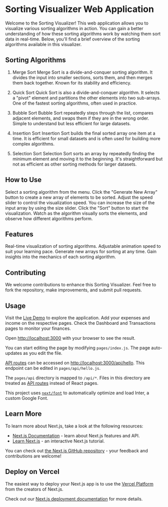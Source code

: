 
# Sorting Visualizer Web Application
Welcome to the Sorting Visualizer! This web application allows you to visualize various sorting algorithms in action. You can gain a better understanding of how these sorting algorithms work by watching them sort data in real-time. Below, you'll find a brief overview of the sorting algorithms available in this visualizer.

## Sorting Algorithms
1. Merge Sort
Merge Sort is a divide-and-conquer sorting algorithm.
It divides the input into smaller sections, sorts them, and then merges them back together.
Known for its stability and efficiency.

2. Quick Sort
Quick Sort is also a divide-and-conquer algorithm.
It selects a "pivot" element and partitions the other elements into two sub-arrays.
One of the fastest sorting algorithms, often used in practice.

3. Bubble Sort
Bubble Sort repeatedly steps through the list, compares adjacent elements, and swaps them if they are in the wrong order.
Simple to understand but less efficient for large datasets.

4. Insertion Sort
Insertion Sort builds the final sorted array one item at a time.
It is efficient for small datasets and is often used for building more complex algorithms.

5. Selection Sort
Selection Sort sorts an array by repeatedly finding the minimum element and moving it to the beginning.
It's straightforward but not as efficient as other sorting methods for larger datasets.

## How to Use
Select a sorting algorithm from the menu.
Click the "Generate New Array" button to create a new array of elements to be sorted.
Adjust the speed slider to control the visualization speed.
You can increase the size of the input array by using the size slider.
Click the "Sort" button to start the visualization.
Watch as the algorithm visually sorts the elements, and observe how different algorithms perform.

## Features
Real-time visualization of sorting algorithms.
Adjustable animation speed to suit your learning pace.
Generate new arrays for sorting at any time.
Gain insights into the mechanics of each sorting algorithm.

## Contributing
We welcome contributions to enhance this Sorting Visualizer. Feel free to fork the repository, make improvements, and submit pull requests.

## Usage
Visit the [Live Demo](https://sortjs.vercel.app/) to explore the application.
Add your expenses and income on the respective pages.
Check the Dashboard and Transactions pages to monitor your finances.

Open [http://localhost:3000](http://localhost:3000) with your browser to see the result.

You can start editing the page by modifying `pages/index.js`. The page auto-updates as you edit the file.

[API routes](https://nextjs.org/docs/api-routes/introduction) can be accessed on [http://localhost:3000/api/hello](http://localhost:3000/api/hello). This endpoint can be edited in `pages/api/hello.js`.

The `pages/api` directory is mapped to `/api/*`. Files in this directory are treated as [API routes](https://nextjs.org/docs/api-routes/introduction) instead of React pages.

This project uses [`next/font`](https://nextjs.org/docs/basic-features/font-optimization) to automatically optimize and load Inter, a custom Google Font.

## Learn More

To learn more about Next.js, take a look at the following resources:

- [Next.js Documentation](https://nextjs.org/docs) - learn about Next.js features and API.
- [Learn Next.js](https://nextjs.org/learn) - an interactive Next.js tutorial.

You can check out [the Next.js GitHub repository](https://github.com/vercel/next.js/) - your feedback and contributions are welcome!

## Deploy on Vercel

The easiest way to deploy your Next.js app is to use the [Vercel Platform](https://vercel.com/new?utm_medium=default-template&filter=next.js&utm_source=create-next-app&utm_campaign=create-next-app-readme) from the creators of Next.js.

Check out our [Next.js deployment documentation](https://nextjs.org/docs/deployment) for more details.
